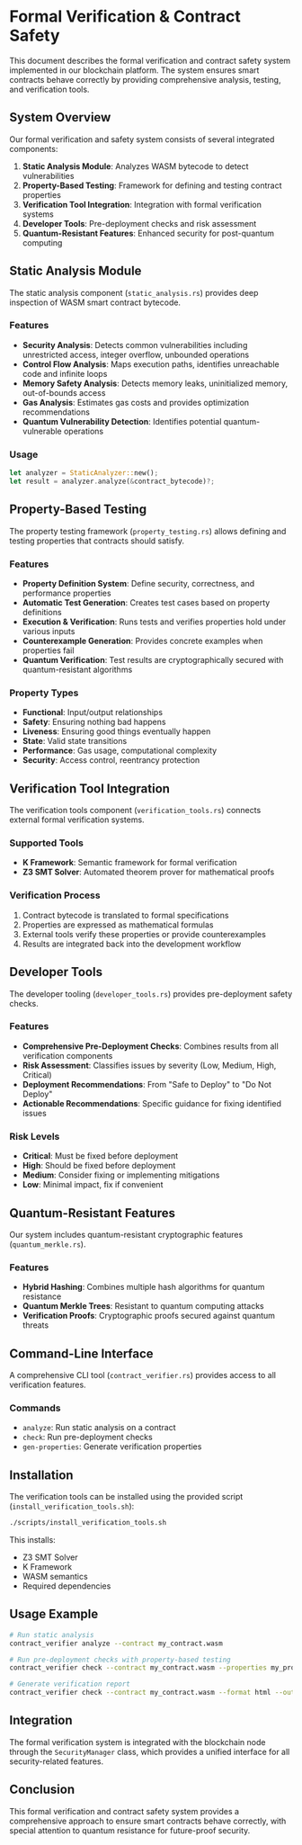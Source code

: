 # Formal Verification & Contract Safety

This document describes the formal verification and contract safety system implemented in our blockchain platform. The system ensures smart contracts behave correctly by providing comprehensive analysis, testing, and verification tools.

## System Overview

Our formal verification and safety system consists of several integrated components:

1. **Static Analysis Module**: Analyzes WASM bytecode to detect vulnerabilities
2. **Property-Based Testing**: Framework for defining and testing contract properties
3. **Verification Tool Integration**: Integration with formal verification systems
4. **Developer Tools**: Pre-deployment checks and risk assessment
5. **Quantum-Resistant Features**: Enhanced security for post-quantum computing

## Static Analysis Module

The static analysis component (`static_analysis.rs`) provides deep inspection of WASM smart contract bytecode.

### Features

- **Security Analysis**: Detects common vulnerabilities including unrestricted access, integer overflow, unbounded operations
- **Control Flow Analysis**: Maps execution paths, identifies unreachable code and infinite loops
- **Memory Safety Analysis**: Detects memory leaks, uninitialized memory, out-of-bounds access
- **Gas Analysis**: Estimates gas costs and provides optimization recommendations
- **Quantum Vulnerability Detection**: Identifies potential quantum-vulnerable operations

### Usage

```rust
let analyzer = StaticAnalyzer::new();
let result = analyzer.analyze(&contract_bytecode)?;
```

## Property-Based Testing

The property testing framework (`property_testing.rs`) allows defining and testing properties that contracts should satisfy.

### Features

- **Property Definition System**: Define security, correctness, and performance properties
- **Automatic Test Generation**: Creates test cases based on property definitions
- **Execution & Verification**: Runs tests and verifies properties hold under various inputs
- **Counterexample Generation**: Provides concrete examples when properties fail
- **Quantum Verification**: Test results are cryptographically secured with quantum-resistant algorithms

### Property Types

- **Functional**: Input/output relationships
- **Safety**: Ensuring nothing bad happens
- **Liveness**: Ensuring good things eventually happen
- **State**: Valid state transitions
- **Performance**: Gas usage, computational complexity
- **Security**: Access control, reentrancy protection

## Verification Tool Integration

The verification tools component (`verification_tools.rs`) connects external formal verification systems.

### Supported Tools

- **K Framework**: Semantic framework for formal verification
- **Z3 SMT Solver**: Automated theorem prover for mathematical proofs

### Verification Process

1. Contract bytecode is translated to formal specifications
2. Properties are expressed as mathematical formulas
3. External tools verify these properties or provide counterexamples
4. Results are integrated back into the development workflow

## Developer Tools

The developer tooling (`developer_tools.rs`) provides pre-deployment safety checks.

### Features

- **Comprehensive Pre-Deployment Checks**: Combines results from all verification components
- **Risk Assessment**: Classifies issues by severity (Low, Medium, High, Critical)
- **Deployment Recommendations**: From "Safe to Deploy" to "Do Not Deploy"
- **Actionable Recommendations**: Specific guidance for fixing identified issues

### Risk Levels

- **Critical**: Must be fixed before deployment
- **High**: Should be fixed before deployment
- **Medium**: Consider fixing or implementing mitigations
- **Low**: Minimal impact, fix if convenient

## Quantum-Resistant Features

Our system includes quantum-resistant cryptographic features (`quantum_merkle.rs`).

### Features

- **Hybrid Hashing**: Combines multiple hash algorithms for quantum resistance
- **Quantum Merkle Trees**: Resistant to quantum computing attacks
- **Verification Proofs**: Cryptographic proofs secured against quantum threats

## Command-Line Interface

A comprehensive CLI tool (`contract_verifier.rs`) provides access to all verification features.

### Commands

- `analyze`: Run static analysis on a contract
- `check`: Run pre-deployment checks
- `gen-properties`: Generate verification properties

## Installation

The verification tools can be installed using the provided script (`install_verification_tools.sh`):

```bash
./scripts/install_verification_tools.sh
```

This installs:
- Z3 SMT Solver
- K Framework
- WASM semantics
- Required dependencies

## Usage Example

```bash
# Run static analysis
contract_verifier analyze --contract my_contract.wasm

# Run pre-deployment checks with property-based testing
contract_verifier check --contract my_contract.wasm --properties my_properties.json

# Generate verification report
contract_verifier check --contract my_contract.wasm --format html --output report.html
```

## Integration

The formal verification system is integrated with the blockchain node through the `SecurityManager` class, which provides a unified interface for all security-related features.

## Conclusion

This formal verification and contract safety system provides a comprehensive approach to ensure smart contracts behave correctly, with special attention to quantum resistance for future-proof security. 